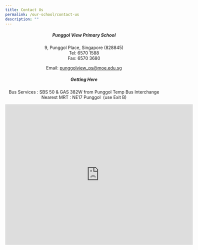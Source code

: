```yaml
---
title: Contact Us
permalink: /our-school/contact-us
description: ""
---
```

<h5 style="text-align:center;">Punggol View Primary School</h5>

<p style="text-align:center;"> 9, Punggol Place, Singapore (828845) <br>Tel: 6570 1588 <br>Fax: 6570 3680</p>
<p style="text-align:center;"> Email:&nbsp;<a href="mailto:punggolview_ps@moe.edu.sg">punggolview_ps@moe.edu.sg</a></p>

<h5 style="text-align:center;">Getting Here</h5>

<p style="text-align:center;">Bus Services :&nbsp;SBS 50&nbsp;&amp;&nbsp;GAS 382W&nbsp;from Punggol Temp Bus Interchange <br>
Nearest MRT :&nbsp;NE17 Punggol &nbsp;(use Exit B)</p>

<iframe loading="lazy" allowfullscreen="" style="border:0;" height="450" width="600" src="https://www.google.com/maps/embed?pb=!1m14!1m8!1m3!1d15954.473326271167!2d103.905183!3d1.4052725!3m2!1i1024!2i768!4f13.1!3m3!1m2!1s0x0%3A0x96529c5623132e2a!2sPunggol%20View%20Primary%20School!5e0!3m2!1sen!2ssg!4v1657525817063!5m2!1sen!2ssg"></iframe>